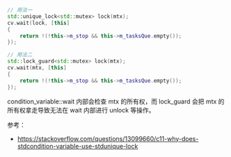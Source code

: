 ```c++
// 用法一
std::unique_lock<std::mutex> lock(mtx);
cv.wait(lock, [this]
{
    return !(!this->m_stop && this->m_tasksQue.empty());
});

// 用法二
std::lock_guard<std::mutex> lock(mtx);
cv.wait(mtx, [this]
{
    return !(!this->m_stop && this->m_tasksQue.empty());
});
```
condition_variable::wait 内部会检查 mtx 的所有权，而 lock_guard 会把 mtx 的所有权拿走导致无法在 wait 内部进行 unlock 等操作。

参考：

- <https://stackoverflow.com/questions/13099660/c11-why-does-stdcondition-variable-use-stdunique-lock>
